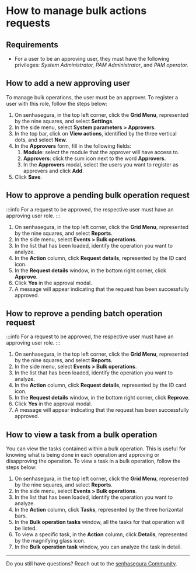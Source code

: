 # How to manage bulk actions requests

## Requirements

* For a user to be an approving user, they must have the following privileges: *System Administrator, PAM Administrator*, and *PAM operator.*

## How to add a new approving user

To manage bulk operations, the user must be an approver. To register a user with this role, follow the steps below:

1. On senhasegura, in the top left corner, click the **Grid Menu**, represented by the nine squares, and select **Settings**.
2. In the side menu, select **System parameters > Approvers**.
3. In the top bar, click on **View actions**, identified by the three vertical dots, and select **New**.
4. In the **Approvers** form, fill in the following fields:
   1. **Module**: select the module that the approver will have access to.
   2. **Approvers**: click the sum icon next to the word **Approvers**.
   3. In the **Approvers** modal, select the users you want to register as approvers and click **Add**.
5. Click **Save**.

## How to approve a pending bulk operation request

 :::info
For a request to be approved, the respective user must have an approving user role.
:::

1. On senhasegura, in the top left corner, click the **Grid Menu**, represented by the nine squares, and select **Reports**.
2. In the side menu, select **Events > Bulk operations**.
3. In the list that has been loaded, identify the operation you want to analyze.
4. In the **Action** column, click **Request details**, represented by the ID card icon.
5. In the **Request details** window, in the bottom right corner, click **Approve**.
6. Click **Yes** in the approval modal.
7. A message will appear indicating that the request has been successfully approved.

## How to reprove a pending batch operation request

 :::info
For a request to be approved, the respective user must have an approving user role.
:::

1. On senhasegura, in the top left corner, click the **Grid Menu**, represented by the nine squares, and select **Reports**.
2. In the side menu, select **Events > Bulk operations**.
3. In the list that has been loaded, identify the operation you want to analyze.
4. In the **Action** column, click **Request details**, represented by the ID card icon.
5. In the **Request details** window, in the bottom right corner, click **Reprove**.
6. Click **Yes** in the approval modal.
7. A message will appear indicating that the request has been successfully approved.

## How to view a task from a bulk operation

You can view the tasks contained within a bulk operation. This is useful for knowing what is being done in each operation and approving or disapproving the operation. To view a task in a bulk operation, follow the steps below:

1. On senhasegura, in the top left corner, click the **Grid Menu**, represented by the nine squares, and select **Reports**.
2. In the side menu, select **Events > Bulk operations**.
3. In the list that has been loaded, identify the operation you want to analyze.
4. In the **Action** column, click **Tasks**, represented by the three horizontal bars.
5. In the **Bulk operation tasks** window, all the tasks for that operation will be listed.
6. To view a specific task, in the **Action** column, click **Details**, represented by the magnifying glass icon.
7. In the **Bulk operation task** window, you can analyze the task in detail.

---

Do you still have questions? Reach out to the [senhasegura Community](https://community.senhasegura.io/).